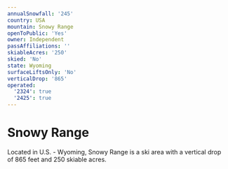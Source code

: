 ```yaml
---
annualSnowfall: '245'
country: USA
mountain: Snowy Range
openToPublic: 'Yes'
owner: Independent
passAffiliations: ''
skiableAcres: '250'
skied: 'No'
state: Wyoming
surfaceLiftsOnly: 'No'
verticalDrop: '865'
operated:
  '2324': true
  '2425': true
---
```



# Snowy Range

Located in U.S. - Wyoming, Snowy Range is a ski area with a vertical drop of 865 feet and 250 skiable acres.
